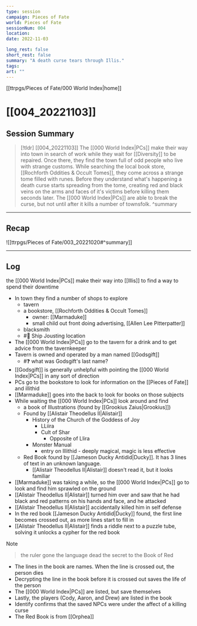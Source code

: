 ```yaml
---
type: session
campaign: Pieces of Fate
world: Pieces of Fate
sessionNum: 004
location: 
date: 2022-11-03

long_rest: false
short_rest: false
summary: "A death curse tears through Illis."
tags: 
art: ""
---
```

[[ttrpgs/Pieces of Fate/000 World Index|home]]
# [[004_20221103]]
## Session Summary

 > [!tldr] [[004_20221103]]
 > The [[000 World Index|PCs]] make their way into town in search of work while they wait for [[Diversity]] to be repaired.  Once there, they find the town full of odd people who live with strange customs.  While searching the local book store, [[Rochforth Oddities & Occult Tomes]], they come across a strange tome filled with runes.  Before they understand what's happening a death curse starts spreading from the tome, creating red and black veins on the arms and faces of it's victims before killing them seconds later.  The [[000 World Index|PCs]] are able to break the curse, but not until after it kills a number of townsfolk.
>  ^summary

---

## Recap

![[ttrpgs/Pieces of Fate/003_20221020#^summary]]


---

## Log

the [[000 World Index|PCs]] make their way into [[Illis]] to find a way to spend their downtime
- In town they find a number of shops to explore
	- tavern
	- a bookstore, [[Rochforth Oddities & Occult Tomes]]
		- owner: [[Marmaduke]]
		- small child out front doing advertising, [[Allen Lee Pitterpatter]]
	- blacksmith
	- #🧵  Ship Jousting location
- The [[000 World Index|PCs]] go to the tavern for a drink and to get advice from the tavernkeeper
- Tavern is owned and operated by a man named [[Godsgift]]
	- #❓  what was Godsgift's last name?
- [[Godsgift]] is generally unhelpful with pointing the [[000 World Index|PCs]] in any sort of direction
- PCs go to the bookstore to look for information on the [[Pieces of Fate]] and illithid
- [[Marmaduke]] goes into the back to look for books on those subjects
- While waiting the [[000 World Index|PCs]] look around and find
	- a book of Illustrations (found by [[Grookius Zaius|Grookius]])
	- Found by [[Alistair Theodellus II|Alistair]]
		- History of the Church of the Goddess of Joy
			- LLiira
			- Cult of Shar
				- Opposite of Llira
		- Monster Manual
			- entry on Illithid - deeply magical, magic is less effective
	- Red Book found by [[Jameson Ducky Antidid|Ducky]].  It has 3 lines of text in an unknown language.
		- [[Alistair Theodellus II|Alistair]] doesn't read it, but it looks familiar
- [[Marmaduke]] was taking a while, so the [[000 World Index|PCs]] go to look and find him sprawled on the ground
- [[Alistair Theodellus II|Alistair]] turned him over and saw that he had black and red patterns on his hands and face, and he attacked
- [[Alistair Theodellus II|Alistair]] accidentally killed him in self defense
- In the red book [[Jameson Ducky Antidid|Ducky]] found, the first line becomes crossed out, as more lines start to fill in
- [[Alistair Theodellus II|Alistair]] finds a riddle next to a puzzle tube, solving it unlocks a cypher for the red book
>[!note]
>>the ruler gone
>>the language dead
>>the secret to the Book of Red
- The lines in the book are names.  When the line is crossed out, the person dies
- Decrypting the line in the book before it is crossed out saves the life of the person
- The [[000 World Index|PCs]] are listed, but save themselves
- Lastly, the players (Cody, Aaron, and Drew) are listed in the book
- Identify confirms that the saved NPCs were under the affect of a killing curse
- The Red Book is from [[Orphea]]
